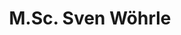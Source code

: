 ---
title: "M.Sc. Sven Wöhrle"
titles: "M.Sc."
firstname: "Sven"
lastname: "Wöhrle"
role: "Research Coordinator / PhD Student"
research-interests:
description: "Sven Wöhrle is the coordinator of the research focus Knowledge Discovery. He is responsible for the organization of the research focus and writes proposals, organizes meetings like the Research Colloquium and is in charge of the research data management.<!--more--> Furthermore he is a research associate and PhD Student as part of the team led by Prof. Dr. Gernot Heisenberg. With his geographical background he is researching food security in the Femoz program from a data analytic point of view, using socioeconomic, health and remote sensing data. With the ASA exchange program he participated in the Prefect-project focusing on food security at the Horn of Africa in 2019."
contact:
  address: "1"
  phone: "2"
  fax: "3"
  mail: "4"
social_media:
  linkedin: "abc"
  twitter: "abc"
  researchgate: "abc"
links:
  th-koeln: https://www.th-koeln.de/personen/sven.woehrle/
---